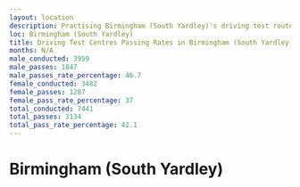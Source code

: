 ```yaml
---
layout: location
description: Practising Birmingham (South Yardley)'s driving test routes will help you become more confident in your gear-changing abilities.
loc: Birmingham (South Yardley)
title: Driving Test Centres Passing Rates in Birmingham (South Yardley)
months: N/A
male_conducted: 3959
male_passes: 1847
male_passes_rate_percentage: 46.7
female_conducted: 3482
female_passes: 1287
female_pass_rate_percentage: 37
total_conducted: 7441
total_passes: 3134
total_pass_rate_percentage: 42.1
---
```


# Birmingham (South Yardley)
